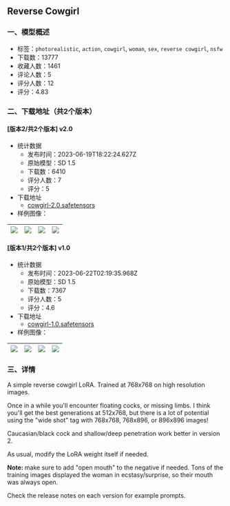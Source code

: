 ## Reverse Cowgirl
### 一、模型概述

- 标签：`photorealistic`, `action`, `cowgirl`, `woman`, `sex`, `reverse cowgirl`, `nsfw`
- 下载数：13777
- 收藏人数：1461
- 评论人数：5
- 评分人数：12
- 评分：4.83

### 二、下载地址（共2个版本）

#### [版本2/共2个版本] v2.0

- 统计数据
  - 发布时间：2023-06-19T18:22:24.627Z
  - 原始模型：SD 1.5
  - 下载数：6410
  - 评分人数：7
  - 评分：5
- 下载地址
  - [cowgirl-2.0.safetensors](https://civitai.com/api/download/models/98386)
- 样例图像：

| <img src="https://image.civitai.com/xG1nkqKTMzGDvpLrqFT7WA/1abc51c1-44a1-4927-8f2b-8b7b7c07f034/width=450/1187403.jpeg" /> | <img src="https://image.civitai.com/xG1nkqKTMzGDvpLrqFT7WA/168b86c1-3e24-4877-b29a-f9972f40e4c5/width=450/1187415.jpeg" /> | <img src="https://image.civitai.com/xG1nkqKTMzGDvpLrqFT7WA/95a08657-04af-4967-91ea-24f8bbd3f6bc/width=450/1187446.jpeg" /> | <img src="https://image.civitai.com/xG1nkqKTMzGDvpLrqFT7WA/426ff7d5-f884-4cb0-9d20-f83eb0f7425a/width=450/1187451.jpeg" /> |
| ---- | ---- | ---- | ---- |

#### [版本1/共2个版本] v1.0

- 统计数据
  - 发布时间：2023-06-22T02:19:35.968Z
  - 原始模型：SD 1.5
  - 下载数：7367
  - 评分人数：5
  - 评分：4.6
- 下载地址
  - [cowgirl-1.0.safetensors](https://civitai.com/api/download/models/51985)
- 样例图像：

| <img src="https://image.civitai.com/xG1nkqKTMzGDvpLrqFT7WA/d83c873e-6dfb-452e-7df0-7796a7ed1200/width=450/560200.jpeg" /> | <img src="https://image.civitai.com/xG1nkqKTMzGDvpLrqFT7WA/0e3a6917-ba0c-4533-6ad9-f309923b7100/width=450/560216.jpeg" /> | <img src="https://image.civitai.com/xG1nkqKTMzGDvpLrqFT7WA/c1251b68-9e43-4a4d-a2ee-d2d97061cc00/width=450/560258.jpeg" /> | <img src="https://image.civitai.com/xG1nkqKTMzGDvpLrqFT7WA/902d7145-d007-419a-f198-a683afa6d100/width=450/560355.jpeg" /> |
| ---- | ---- | ---- | ---- |


### 三、详情
<p>A simple reverse cowgirl LoRA. Trained at 768x768 on high resolution images.</p><p>Once in a while you'll encounter floating cocks, or missing limbs. I think you'll get the best generations at 512x768, but there is a lot of potential using the "wide shot" tag with 768x768, 768x896, or 896x896 images!</p><p>Caucasian/black cock and shallow/deep penetration work better in version 2.</p><p>As usual, modify the LoRA weight itself if needed.</p><p><strong>Note: </strong>make sure to add "open mouth" to the negative if needed. Tons of the training images displayed the woman in ecstasy/surprise, so their mouth was always open.</p><p>Check the release notes on each version for example prompts.</p>